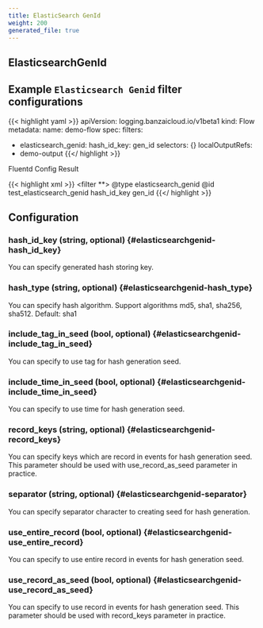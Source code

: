 ```yaml
---
title: ElasticSearch GenId
weight: 200
generated_file: true
---
```

## ElasticsearchGenId

## Example `Elasticsearch Genid` filter configurations

{{< highlight yaml >}}
apiVersion: logging.banzaicloud.io/v1beta1
kind: Flow
metadata:
 name: demo-flow
spec:
 filters:
   - elasticsearch_genid:
       hash_id_key: gen_id
 selectors: {}
 localOutputRefs:
   - demo-output
{{</ highlight >}}

Fluentd Config Result

{{< highlight xml >}}
<filter **>
 @type elasticsearch_genid
 @id test_elasticsearch_genid
 hash_id_key gen_id
</filter>
{{</ highlight >}}


## Configuration

### hash_id_key (string, optional) {#elasticsearchgenid-hash_id_key}

You can specify generated hash storing key. 


### hash_type (string, optional) {#elasticsearchgenid-hash_type}

You can specify hash algorithm. Support algorithms md5, sha1, sha256, sha512. Default: sha1 


### include_tag_in_seed (bool, optional) {#elasticsearchgenid-include_tag_in_seed}

You can specify to use tag for hash generation seed. 


### include_time_in_seed (bool, optional) {#elasticsearchgenid-include_time_in_seed}

You can specify to use time for hash generation seed. 


### record_keys (string, optional) {#elasticsearchgenid-record_keys}

You can specify keys which are record in events for hash generation seed. This parameter should be used with use_record_as_seed parameter in practice. 


### separator (string, optional) {#elasticsearchgenid-separator}

You can specify separator character to creating seed for hash generation. 


### use_entire_record (bool, optional) {#elasticsearchgenid-use_entire_record}

You can specify to use entire record in events for hash generation seed. 


### use_record_as_seed (bool, optional) {#elasticsearchgenid-use_record_as_seed}

You can specify to use record in events for hash generation seed. This parameter should be used with record_keys parameter in practice. 



